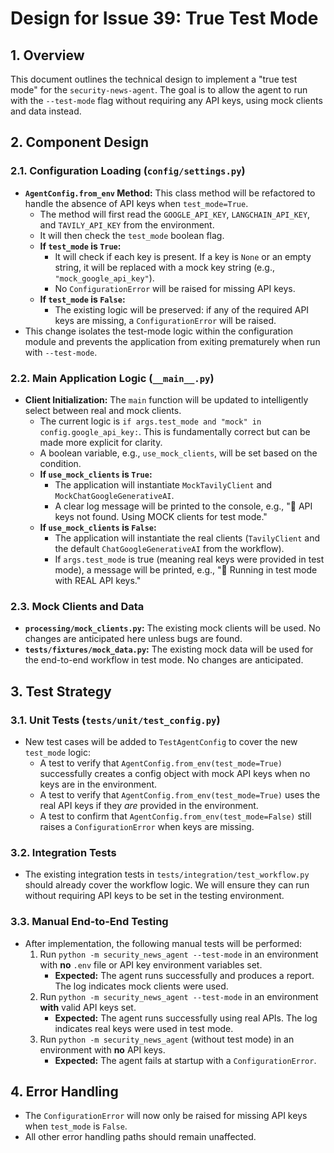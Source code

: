 # Design for Issue 39: True Test Mode

## 1. Overview

This document outlines the technical design to implement a "true test mode" for the `security-news-agent`. The goal is to allow the agent to run with the `--test-mode` flag without requiring any API keys, using mock clients and data instead.

## 2. Component Design

### 2.1. Configuration Loading (`config/settings.py`)

- **`AgentConfig.from_env` Method:** This class method will be refactored to handle the absence of API keys when `test_mode=True`.
  - The method will first read the `GOOGLE_API_KEY`, `LANGCHAIN_API_KEY`, and `TAVILY_API_KEY` from the environment.
  - It will then check the `test_mode` boolean flag.
  - **If `test_mode` is `True`:**
    - It will check if each key is present. If a key is `None` or an empty string, it will be replaced with a mock key string (e.g., `"mock_google_api_key"`).
    - No `ConfigurationError` will be raised for missing API keys.
  - **If `test_mode` is `False`:**
    - The existing logic will be preserved: if any of the required API keys are missing, a `ConfigurationError` will be raised.
- This change isolates the test-mode logic within the configuration module and prevents the application from exiting prematurely when run with `--test-mode`.

### 2.2. Main Application Logic (`__main__.py`)

- **Client Initialization:** The `main` function will be updated to intelligently select between real and mock clients.
  - The current logic is `if args.test_mode and "mock" in config.google_api_key:`. This is fundamentally correct but can be made more explicit for clarity.
  - A boolean variable, e.g., `use_mock_clients`, will be set based on the condition.
  - **If `use_mock_clients` is `True`:**
    - The application will instantiate `MockTavilyClient` and `MockChatGoogleGenerativeAI`.
    - A clear log message will be printed to the console, e.g., "🧪 API keys not found. Using MOCK clients for test mode."
  - **If `use_mock_clients` is `False`:**
    - The application will instantiate the real clients (`TavilyClient` and the default `ChatGoogleGenerativeAI` from the workflow).
    - If `args.test_mode` is true (meaning real keys were provided in test mode), a message will be printed, e.g., "🧪 Running in test mode with REAL API keys."

### 2.3. Mock Clients and Data

- **`processing/mock_clients.py`:** The existing mock clients will be used. No changes are anticipated here unless bugs are found.
- **`tests/fixtures/mock_data.py`:** The existing mock data will be used for the end-to-end workflow in test mode. No changes are anticipated.

## 3. Test Strategy

### 3.1. Unit Tests (`tests/unit/test_config.py`)

- New test cases will be added to `TestAgentConfig` to cover the new `test_mode` logic:
  - A test to verify that `AgentConfig.from_env(test_mode=True)` successfully creates a config object with mock API keys when no keys are in the environment.
  - A test to verify that `AgentConfig.from_env(test_mode=True)` uses the real API keys if they _are_ provided in the environment.
  - A test to confirm that `AgentConfig.from_env(test_mode=False)` still raises a `ConfigurationError` when keys are missing.

### 3.2. Integration Tests

- The existing integration tests in `tests/integration/test_workflow.py` should already cover the workflow logic. We will ensure they can run without requiring API keys to be set in the testing environment.

### 3.3. Manual End-to-End Testing

- After implementation, the following manual tests will be performed:
  1. Run `python -m security_news_agent --test-mode` in an environment with **no** `.env` file or API key environment variables set.
     - **Expected:** The agent runs successfully and produces a report. The log indicates mock clients were used.
  2. Run `python -m security_news_agent --test-mode` in an environment **with** valid API keys set.
     - **Expected:** The agent runs successfully using real APIs. The log indicates real keys were used in test mode.
  3. Run `python -m security_news_agent` (without test mode) in an environment with **no** API keys.
     - **Expected:** The agent fails at startup with a `ConfigurationError`.

## 4. Error Handling

- The `ConfigurationError` will now only be raised for missing API keys when `test_mode` is `False`.
- All other error handling paths should remain unaffected.
